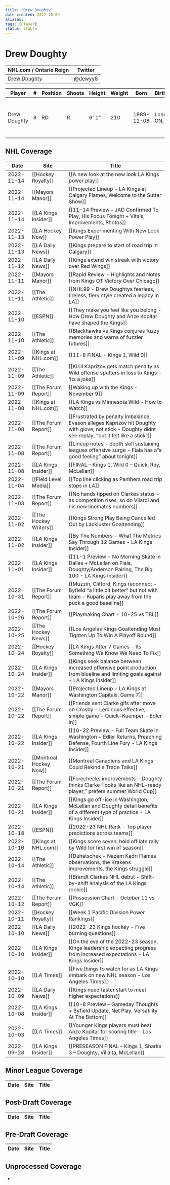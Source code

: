```yaml
---
title: "Drew Doughty"
date-created: 2022-10-09
aliases: 
tags: [Player]
status: stable
---
```


# Drew Doughty

NHL.com / Ontario Reign | Twitter
-|-
[Drew Doughty](https://www.nhl.com/player/drew-doughty-8474563) | [@dewyy8](https://twitter.com/dewyy8)

Player | \# | Position | Shoots | Height | Weight | Born | Birthplace | Draft 
-|-|-|-|-|-|-|-|-
Drew Doughty | 8 | RD | R | 6' 1" | 210 | 1989-12-08 | London, ON, CAN | 2008 LAK, 1st rd, 2nd pk (2nd overall)




## NHL  Coverage
| Date       | Site                    | Title                                                                                                                                                 |
| ---------- | ----------------------- | ----------------------------------------------------------------------------------------------------------------------------------------------------- |
| 2022-11-14 | [[Hockey Royalty]]      | [[A new look at the new look LA Kings power play]]                                                                                                                                                                               |
| 2022-11-14 | [[Mayors Manor]] | [[Projected Lineup - LA Kings at Calgary Flames, Welcome to the Sutter Show]] |
| 2022-11-14 | [[LA Kings Insider]] | [[11-14 Preview – JAD Confirmed To Play, His Focus Tonight + Vitals, Improvements, Photos]] |
| 2022-11-13 | [[LA Hockey Now]] | [[Kings Experimenting With New Look Power Play]] |
| 2022-11-13 | [[LA Daily News]]       | [[Kings prepare to start of road trip in Calgary]]                                                                                                    |
| 2022-11-12 | [[LA Daily News]]       | [[Kings extend win streak with victory over Red Wings]]                                                                                               |
| 2022-11-11 | [[Mayors Manor]]        | [[Rapid Review - Highlights and Notes from Kings OT Victory Over Chicago]]                                                                            |
| 2022-11-11 | [[The Athletic]]        | [[NHL99 - Drew Doughtys fearless, tireless, fiery style created a legacy in LA]]                                                                      |
| 2022-11-10 | [[ESPN]]                | [[They make you feel like you belong - How Drew Doughty and Anze Kopitar have shaped the Kings]]                                                      |
| 2022-11-10 | [[The Athletic]]        | [[Blackhawks vs Kings conjures fuzzy memories and warns of fuzzier futures]]                                                                          |
| 2022-11-09 | [[Kings at NHL.com]]    | [[11-8 FINAL - Kings 1, Wild 0]]                                                                                                                      |
| 2022-11-09 | [[The Athletic]]        | [[Kirill Kaprizov gets match penalty as Wild offense sputters in loss to Kings - ‘Its a joke]]                                                        |
| 2022-11-09 | [[The Forum Report]]    | [[Waking up with the Kings - November 9]]                                                                                                             |
| 2022-11-08 | [[Kings at NHL.com]]    | [[LA Kings vs Minnesota Wild - How to Watch]]                                                                                                         |
| 2022-11-08 | [[The Forum Report]]    | [[Frustrated by penalty imbalance, Evason alleges Kaprizov hit Doughty with glove, not stick - Doughty didnt see replay, “but it felt like a stick”]] |
| 2022-11-08 | [[The Forum Report]]    | [[Lineup notes - depth skill sustaining leagues offensive surge - Fiala has a”a good feeling” about tonight]]                                         |
| 2022-11-08 | [[LA Kings Insider]]    | [[FINAL – Kings 1, Wild 0 – Quick, Roy, McLellan]]                                                                                                    |
| 2022-11-04 | [[Field Level Media]]   | [[Top line clicking as Panthers road trip stops in LA]]                                                                                               |
| 2022-11-03 | [[The Forum Report]]    | [[No hands tipped on Clarkes status - as competition rises, so do Vilardi and his new linemates numbers]]                                             |
| 2022-11-02 | [[The Hockey Writers]]  | [[Kings Strong Play Being Cancelled Out by Lackluster Goaltending]]                                                                                   |
| 2022-11-02 | [[LA Kings Insider]]    | [[By The Numbers - What The Metrics Say Through 12 Games - LA Kings Insider]]                                                                         |
| 2022-11-01 | [[LA Kings Insider]]    | [[11-1 Preview - No Morning Skate in Dallas + McLellan on Fiala, Doughty/Anderson Pairing, The Big 100 - LA Kings Insider]]                           |
| 2022-10-31 | [[The Forum Report]]    | [[Muzzin, Clifford, Kings reconnect - Byfield “a little bit better” but not with team - Kuparis play away from the puck a good baseline]]             |
| 2022-10-26 | [[The Forum Report]]    | [[Playmaking Chart - 10-25 vs TBL]]                                                                                                                   |
| 2022-10-25 | [[The Hockey News]]     | [[Los Angeles Kings Goaltending Must Tighten Up To Win A Playoff Round]]                                                                              |
| 2022-10-24 | [[Hockey Royalty]]      | [[LA Kings After 7 Games - Its Something We Know We Need To Fix]]                                                                                     |
| 2022-10-24 | [[LA Kings Insider]]    | [[Kings seek balance between increased offensive point production from blueline and limiting goals against - LA Kings Insider]]                       |
| 2022-10-22 | [[Mayors Manor]]        | [[Projected Lineup - LA Kings at Washington Capitals, Game 7]]                                                                                        |
| 2022-10-22 | [[The Forum Report]]    | [[Friends sent Clarke gifs after move on Crosby - Lemieuxs effective, simple game - Quick-Kuemper - Edler in]]                                        |
| 2022-10-22 | [[LA Kings Insider]]    | [[10-22 Preview - Full Team Skate in Washington + Edler Returns, Preaching Defense, Fourth Line Fury - LA Kings Insider]]                             |
| 2022-10-21 | [[Montreal Hockey Now]] | [[Montreal Canadiens and LA Kings Could Rekindle Trade Talks]]                                                                                        |
| 2022-10-21 | [[The Forum Report]]    | [[Forechecks improvements - Doughty thinks Clarke “looks like an NHL-ready player,” prefers summer World Cup]]                                        |
| 2022-10-21 | [[LA Kings Insider]]    | [[Kings go off-ice in Washington, McLellan and Doughty detail benefits of a different type of practice - LA Kings Insider]]                           |
| 2022-10-18 | [[ESPN]]                | [[2022-23 NHL Rank - Top player predictions across teams]]                                                                                            |
| 2022-10-16 | [[Kings at NHL.com]]    | [[Kings score seven, hold off late rally by Wild for first win of season]]                                                                            |
| 2022-10-14 | [[The Athletic]]        | [[Duhatschek - Nazem Kadri Flames observations, the Krakens improvements, the Kings struggle]]                                                        |
| 2022-10-14 | [[The Athletic]]        | [[Brandt Clarkes NHL debut - Shift-by-shift analysis of the LA Kings rookie]]                                                                         |
| 2022-10-12 | [[The Forum Report]]    | [[Possession Chart - October 11 vs VGK]]                                                                                                              |
| 2022-10-11 | [[Hockey Royalty]]      | [[Week 1 Pacific Division Power Rankings]]                                                                                                            |
| 2022-10-10 | [[LA Daily News]]       | [[2022-23 Kings hockey - Five burning questions]]                                                                                                     |
| 2022-10-10 | [[LA Kings Insider]]    | [[On the eve of the 2022-23 season, Kings leadership expecting progress from increased expectations - LA Kings Insider]]                              |
| 2022-10-10 | [[LA Times]]            | [[Five things to watch for as LA Kings embark on new NHL season - Los Angeles Times]]                                                                 |
| 2022-10-09 | [[LA Daily News]]       | [[Kings need faster start to meet higher expectations]]                                                                                               |
| 2022-10-08 | [[LA Kings Insider]]    | [[10-8 Preview – Gameday Thoughts + Byfield Update, Net Play, Versatility At The Bottom]]                                                             |
| 2022-10-03 | [[LA Times]]            | [[Younger Kings players must beat Anze Kopitar for scoring title - Los Angeles Times]]                                                                |
| 2022-09-28 | [[LA Kings Insider]]    | [[PRESEASON FINAL – Kings 1, Sharks 3 – Doughty, Villalta, McLellan]]                                                                                 |


## Minor League Coverage
Date | Site |  Title
---|---|---



## Post-Draft Coverage
Date | Site |  Title
---|---|---



## Pre-Draft Coverage
Date | Site |  Title
---|---|---


## Unprocessed Coverage
- 
